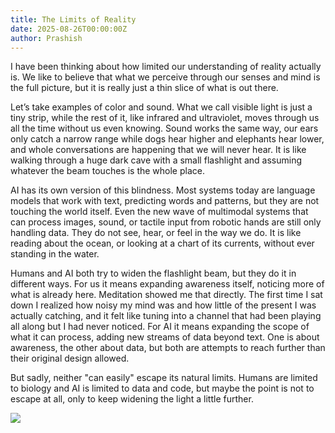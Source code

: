 ```yaml
---
title: The Limits of Reality
date: 2025-08-26T00:00:00Z
author: Prashish
---
```


I have been thinking about how limited our understanding of reality actually is. We like to believe that what we perceive through our senses and mind is the full picture, but it is really just a thin slice of what is out there.

Let’s take examples of color and sound. What we call visible light is just a tiny strip, while the rest of it, like infrared and ultraviolet, moves through us all the time without us even knowing. Sound works the same way, our ears only catch a narrow range while dogs hear higher and elephants hear lower, and whole conversations are happening that we will never hear. It is like walking through a huge dark cave with a small flashlight and assuming whatever the beam touches is the whole place.

AI has its own version of this blindness. Most systems today are language models that work with text, predicting words and patterns, but they are not touching the world itself. Even the new wave of multimodal systems that can process images, sound, or tactile input from robotic hands are still only handling data. They do not see, hear, or feel in the way we do. It is like reading about the ocean, or looking at a chart of its currents, without ever standing in the water.

Humans and AI both try to widen the flashlight beam, but they do it in different ways. For us it means expanding awareness itself, noticing more of what is already here. Meditation showed me that directly. The first time I sat down I realized how noisy my mind was and how little of the present I was actually catching, and it felt like tuning into a channel that had been playing all along but I had never noticed. For AI it means expanding the scope of what it can process, adding new streams of data beyond text. One is about awareness, the other about data, but both are attempts to reach further than their original design allowed.

But sadly, neither "can easily" escape its natural limits. Humans are limited to biology and AI is limited to data and code, but maybe the point is not to escape at all, only to keep widening the light a little further.

<div class="image-wrapper" style="margin: 12px auto;"><img src="/img/sun-rise.jpg"></div>

